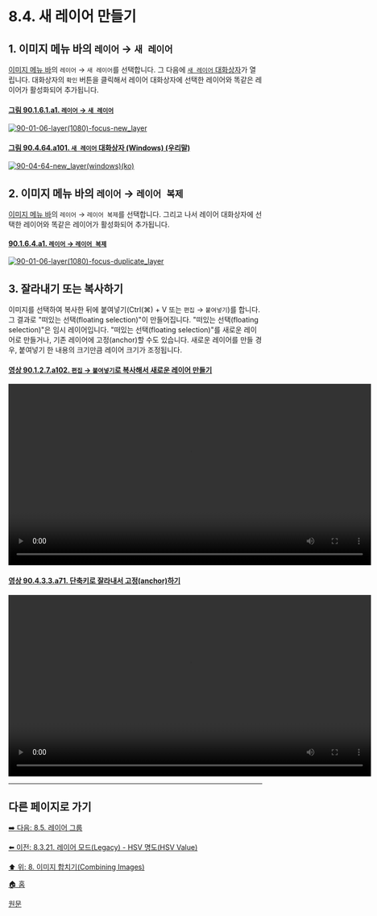 # 8.4. 새 레이어 만들기
## 1. 이미지 메뉴 바의 `레이어` → `새 레이어`
[이미지 메뉴 바](./03-02-02-02-image-menu.md#32222-이미지-메뉴-바의-위치macos)의 `레이어` → `새 레이어`를 선택합니다. 그 다음에 [`새 레이어` 대화상자](./16-07-02-new-layer.md)가 열립니다. 대화상자의 `확인` 버튼을 클릭해서 레이어 대화상자에 선택한 레이어와 똑같은 레이어가 활성화되어 추가됩니다.

#### [그림 90.1.6.1.a1. `레이어` → `새 레이어`](https://wonder13662.github.io/gimp/2.10.36_ko/90-01-06-layerx-01-new_layer.html#%EA%B7%B8%EB%A6%BC-90161a1-%EB%A0%88%EC%9D%B4%EC%96%B4--%EC%83%88-%EB%A0%88%EC%9D%B4%EC%96%B4)
[![90-01-06-layer(1080)-focus-new_layer](https://github.com/wonder13662/gimp/assets/15767104/0ed82adb-7ea5-4238-ad3b-c669e6ce926a)](https://wonder13662.github.io/gimp/2.10.36_ko/90-01-06-layerx-01-new_layer.html#%EA%B7%B8%EB%A6%BC-90161a1-%EB%A0%88%EC%9D%B4%EC%96%B4--%EC%83%88-%EB%A0%88%EC%9D%B4%EC%96%B4)

#### [그림 90.4.64.a101. `새 레이어` 대화상자 (Windows) (우리말)](https://wonder13662.github.io/gimp/2.10.36_ko/90-04-64-new_layer.html#%EA%B7%B8%EB%A6%BC-90464a101-%EC%83%88-%EB%A0%88%EC%9D%B4%EC%96%B4-%EB%8C%80%ED%99%94%EC%83%81%EC%9E%90-windows-%EC%9A%B0%EB%A6%AC%EB%A7%90)
[![90-04-64-new_layer(windows)(ko)](https://github.com/wonder13662/gimp/assets/15767104/7e0337c7-1786-4630-822d-47832eaee97a)](https://wonder13662.github.io/gimp/2.10.36_ko/90-04-64-new_layer.html#%EA%B7%B8%EB%A6%BC-90464a101-%EC%83%88-%EB%A0%88%EC%9D%B4%EC%96%B4-%EB%8C%80%ED%99%94%EC%83%81%EC%9E%90-windows-%EC%9A%B0%EB%A6%AC%EB%A7%90)

## 2. 이미지 메뉴 바의 `레이어` → `레이어 복제`
[이미지 메뉴 바](./03-02-02-02-image-menu.md#32222-이미지-메뉴-바의-위치macos)의 `레이어` → `레이어 복제`를 선택합니다. 그리고 나서 레이어 대화상자에 선택한 레이어와 똑같은 레이어가 활성화되어 추가됩니다.

#### [90.1.6.4.a1. `레이어` → `레이어 복제`](https://wonder13662.github.io/gimp/2.10.36_ko/90-01-06-layerx-04-duplicate_layer.html#%EA%B7%B8%EB%A6%BC-90164a1-%EB%A0%88%EC%9D%B4%EC%96%B4--%EB%A0%88%EC%9D%B4%EC%96%B4-%EB%B3%B5%EC%A0%9C)
[![90-01-06-layer(1080)-focus-duplicate_layer](https://github.com/wonder13662/gimp/assets/15767104/12de471a-4720-4393-83c6-80546a8815c7)](https://wonder13662.github.io/gimp/2.10.36_ko/90-01-06-layerx-04-duplicate_layer.html#%EA%B7%B8%EB%A6%BC-90164a1-%EB%A0%88%EC%9D%B4%EC%96%B4--%EB%A0%88%EC%9D%B4%EC%96%B4-%EB%B3%B5%EC%A0%9C)

## 3. 잘라내기 또는 복사하기
이미지를 선택하여 복사한 뒤에 붙여넣기(Ctrl(⌘) + V 또는 `편집` → `붙여넣기`)를 합니다. 그 결과로 "떠있는 선택(floating selection)"이 만들어집니다. "떠있는 선택(floating selection)"은 임시 레이어입니다. "떠있는 선택(floating selection)"를 새로운 레이어로 만들거나, 기존 레이어에 고정(anchor)할 수도 있습니다. 새로운 레이어를 만들 경우, 붙여넣기 한 내용의 크기만큼 레이어 크기가 조정됩니다.

#### [영상 90.1.2.7.a102. `편집` → `붙여넣기`로 복사해서 새로운 레이어 만들기](https://wonder13662.github.io/gimp/2.10.36_ko/90-01-02-editx-07-paste.html#%EA%B7%B8%EB%A6%BC-90127a101-%ED%8E%B8%EC%A7%91---%EB%B6%99%EC%97%AC%EB%84%A3%EA%B8%B0)
<video controls="controls" width="720"  src="https://github.com/wonder13662/gimp/assets/15767104/f8692879-8260-4957-a3c9-22373c6817ad"></video>

<a id="90-04-03-03-a71"></a>

#### [영상 90.4.3.3.a71. 단축키로 잘라내서 고정(anchor)하기](./90-04-03-03-floating_selection.md#90-04-03-03-a71)
<video controls="controls" width="720"  src="https://github.com/wonder13662/gimp/assets/15767104/75c81567-91ea-4306-a716-037fd0264037"></video>

***

## 다른 페이지로 가기
[➡️ 다음: 8.5. 레이어 그룹](./08-05-00-layer-groups.md)

[⬅️ 이전: 8.3.21. 레이어 모드(Legacy) - HSV 명도(HSV Value)](./08-03-21-hsv_components_layer_mode-hsv_value.md)

[⬆️ 위: 8. 이미지 합치기(Combining Images)](./08-00-combining-images.md)

[🏠 홈](./00-home.md)

[원문](https://docs.gimp.org/2.10/ko/gimp-using-layers.html)